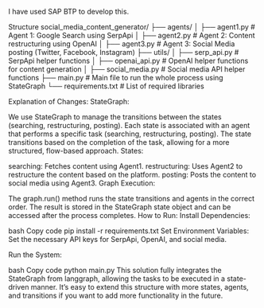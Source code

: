 I have used SAP BTP to develop this.

Structure
social_media_content_generator/
├── agents/
│   ├── agent1.py        # Agent 1: Google Search using SerpApi
│   ├── agent2.py        # Agent 2: Content restructuring using OpenAI
│   ├── agent3.py        # Agent 3: Social Media posting (Twitter, Facebook, Instagram)
├── utils/
│   ├── serp_api.py      # SerpApi helper functions
│   ├── openai_api.py    # OpenAI helper functions for content generation
│   ├── social_media.py  # Social media API helper functions
├── main.py              # Main file to run the whole process using StateGraph
└── requirements.txt     # List of required libraries


Explanation of Changes:
StateGraph:

We use StateGraph to manage the transitions between the states (searching, restructuring, posting).
Each state is associated with an agent that performs a specific task (searching, restructuring, posting).
The state transitions based on the completion of the task, allowing for a more structured, flow-based approach.
States:

searching: Fetches content using Agent1.
restructuring: Uses Agent2 to restructure the content based on the platform.
posting: Posts the content to social media using Agent3.
Graph Execution:

The graph.run() method runs the state transitions and agents in the correct order. The result is stored in the StateGraph state object and can be accessed after the process completes.
How to Run:
Install Dependencies:

bash
Copy code
pip install -r requirements.txt
Set Environment Variables: Set the necessary API keys for SerpApi, OpenAI, and social media.

Run the System:

bash
Copy code
python main.py
This solution fully integrates the StateGraph from langgraph, allowing the tasks to be executed in a state-driven manner. It’s easy to extend this structure with more states, agents, and transitions if you want to add more functionality in the future.
